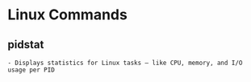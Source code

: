 # Linux Commands

## pidstat
	- Displays statistics for Linux tasks — like CPU, memory, and I/O usage per PID

